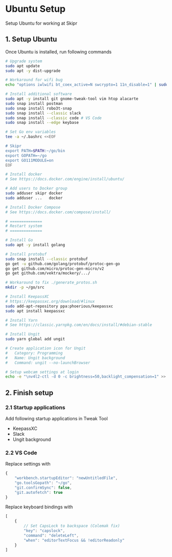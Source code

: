 # Ubuntu Setup
Setup Ubuntu for working at Skipr

## 1. Setup Ubuntu
Once Ubuntu is installed, run following commands
```bash
# Upgrade system
sudo apt update
sudo apt -y dist-upgrade

# Workaround for wifi bug
echo "options iwlwifi bt_coex_active=N swcrypto=1 11n_disable=1" | sudo tee /etc/modprobe.d/x-fix-iwlwifi.conf

# Install additional software
sudo apt -y install git gnome-tweak-tool vim htop alacarte
sudo snap install postman
sudo snap install robo3t-snap
sudo snap install --classic slack
sudo snap install --classic code # VS Code
sudo snap install --edge keybase

# Set Go env variables
tee -a ~/.bashrc <<EOF

# Skipr
export PATH=$PATH:~/go/bin
export GOPATH=~/go
export GO111MODULE=on
EOF

# Install docker
# See https://docs.docker.com/engine/install/ubuntu/

# Add users to Docker group
sudo adduser skipr docker
sudo adduser ...   docker

# Install Docker Compose
# See https://docs.docker.com/compose/install/

# ==============
# Restart system
# ==============

# Install Go
sudo apt -y install golang

# Install protobuf
sudo snap install --classic protobuf
go get -u github.com/golang/protobuf/protoc-gen-go
go get github.com/micro/protoc-gen-micro/v2
go get github.com/vektra/mockery/.../

# Workaround to fix ./generate_protos.sh
mkdir -p ~/go/src

# Install KeepassXC
# https://keepassxc.org/download/#linux
sudo add-apt-repository ppa:phoerious/keepassxc
sudo apt install keepassxc

# Install Yarn
# See https://classic.yarnpkg.com/en/docs/install/#debian-stable

# Install Ungit
sudo yarn global add ungit

# Create application icon for Ungit
#   Category: Programming
#   Name: Ungit background
#   Command: ungit --no-launchBrowser

# Setup webcam settings at login
echo -e "\nv4l2-ctl -d 0 -c brightness=50,backlight_compensation=1" >> ~/.profile
```

## 2. Finish setup
### 2.1 Startup applications
Add following startup applications in Tweak Tool
- KeepassXC
- Slack
- Ungit background

### 2.2 VS Code
Replace settings with
```js
{
    "workbench.startupEditor": "newUntitledFile",
    "go.toolsGopath": "~/go",
    "git.confirmSync": false,
    "git.autofetch": true
}
```

Replace keyboard bindings with
```js
[
    {
        // Set CapsLock to backspace (Colemak fix)
        "key": "capslock",
        "command": "deleteLeft",
        "when": "editorTextFocus && !editorReadonly"
    }
]
```
